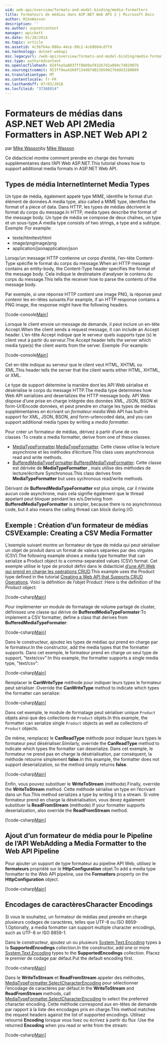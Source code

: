 ```yaml
---
uid: web-api/overview/formats-and-model-binding/media-formatters
title: Formateurs de médias dans ASP.NET Web API 2 | Microsoft Docs
author: MikeWasson
description: ''
ms.author: aspnetcontent
manager: wpickett
ms.date: 01/20/2014
ms.topic: article
ms.assetid: 4c56f64a-086a-44ce-99c2-4c69604cd7fd
ms.technology: dotnet-webapi
msc.legacyurl: /web-api/overview/formats-and-model-binding/media-formatters
msc.type: authoredcontent
ms.openlocfilehash: 824fea5a8837ff8b09af832b7d2a094c7d82907b
ms.sourcegitcommit: 953ff9ea4369f154d6fd0239599279ddd3280009
ms.translationtype: MT
ms.contentlocale: fr-FR
ms.lasthandoff: 07/03/2018
ms.locfileid: "37368914"
---
```

<a name="media-formatters-in-aspnet-web-api-2"></a><span data-ttu-id="60bc8-102">Formateurs de médias dans ASP.NET Web API 2</span><span class="sxs-lookup"><span data-stu-id="60bc8-102">Media Formatters in ASP.NET Web API 2</span></span>
====================
<span data-ttu-id="60bc8-103">par [Mike Wasson](https://github.com/MikeWasson)</span><span class="sxs-lookup"><span data-stu-id="60bc8-103">by [Mike Wasson](https://github.com/MikeWasson)</span></span>

<span data-ttu-id="60bc8-104">Ce didacticiel montre comment prendre en charge des formats supplémentaires dans l’API Web ASP.NET.</span><span class="sxs-lookup"><span data-stu-id="60bc8-104">This tutorial shows how to support additional media formats in ASP.NET Web API.</span></span>

## <a name="internet-media-types"></a><span data-ttu-id="60bc8-105">Types de média Internet</span><span class="sxs-lookup"><span data-stu-id="60bc8-105">Internet Media Types</span></span>

<span data-ttu-id="60bc8-106">Un type de média, également appelé type MIME, identifie le format d’un élément de données.</span><span class="sxs-lookup"><span data-stu-id="60bc8-106">A media type, also called a MIME type, identifies the format of a piece of data.</span></span> <span data-ttu-id="60bc8-107">Dans HTTP, les types de médias décrivent le format du corps du message.</span><span class="sxs-lookup"><span data-stu-id="60bc8-107">In HTTP, media types describe the format of the message body.</span></span> <span data-ttu-id="60bc8-108">Un type de média se compose de deux chaînes, un type et un sous-type.</span><span class="sxs-lookup"><span data-stu-id="60bc8-108">A media type consists of two strings, a type and a subtype.</span></span> <span data-ttu-id="60bc8-109">Exemple :</span><span class="sxs-lookup"><span data-stu-id="60bc8-109">For example:</span></span>

- <span data-ttu-id="60bc8-110">texte/html</span><span class="sxs-lookup"><span data-stu-id="60bc8-110">text/html</span></span>
- <span data-ttu-id="60bc8-111">image/png</span><span class="sxs-lookup"><span data-stu-id="60bc8-111">image/png</span></span>
- <span data-ttu-id="60bc8-112">application/json</span><span class="sxs-lookup"><span data-stu-id="60bc8-112">application/json</span></span>

<span data-ttu-id="60bc8-113">Lorsqu’un message HTTP contienne un corps d’entité, l’en-tête Content-Type spécifie le format du corps du message.</span><span class="sxs-lookup"><span data-stu-id="60bc8-113">When an HTTP message contains an entity-body, the Content-Type header specifies the format of the message body.</span></span> <span data-ttu-id="60bc8-114">Cela indique le destinataire d’analyser le contenu du corps du message.</span><span class="sxs-lookup"><span data-stu-id="60bc8-114">This tells the receiver how to parse the contents of the message body.</span></span>

<span data-ttu-id="60bc8-115">Par exemple, si une réponse HTTP contient une image PNG, la réponse peut contenir les en-têtes suivants.</span><span class="sxs-lookup"><span data-stu-id="60bc8-115">For example, if an HTTP response contains a PNG image, the response might have the following headers.</span></span>

[!code-console[Main](media-formatters/samples/sample1.cmd)]

<span data-ttu-id="60bc8-116">Lorsque le client envoie un message de demande, il peut inclure un en-tête Accept.</span><span class="sxs-lookup"><span data-stu-id="60bc8-116">When the client sends a request message, it can include an Accept header.</span></span> <span data-ttu-id="60bc8-117">L’en-tête Accept indique que le serveur quels supports type (s) le client veut à partir du serveur.</span><span class="sxs-lookup"><span data-stu-id="60bc8-117">The Accept header tells the server which media type(s) the client wants from the server.</span></span> <span data-ttu-id="60bc8-118">Exemple :</span><span class="sxs-lookup"><span data-stu-id="60bc8-118">For example:</span></span>

[!code-console[Main](media-formatters/samples/sample2.cmd)]

<span data-ttu-id="60bc8-119">Cet en-tête indique au serveur que le client veut HTML, XHTML ou XML.</span><span class="sxs-lookup"><span data-stu-id="60bc8-119">This header tells the server that the client wants either HTML, XHTML, or XML.</span></span>

<span data-ttu-id="60bc8-120">Le type de support détermine la manière dont les API Web sérialise et désérialise le corps du message HTTP.</span><span class="sxs-lookup"><span data-stu-id="60bc8-120">The media type determines how Web API serializes and deserializes the HTTP message body.</span></span> <span data-ttu-id="60bc8-121">API Web dispose d’une prise en charge intégrée des données XML, JSON, BSON et form-UrlEncode données, et peut prendre en charge les types de médias supplémentaires en écrivant un *formateur média*.</span><span class="sxs-lookup"><span data-stu-id="60bc8-121">Web API has built-in support for XML, JSON, BSON, and form-urlencoded data, and you can support additional media types by writing a *media formatter*.</span></span>

<span data-ttu-id="60bc8-122">Pour créer un formateur de médias, dérivez à partir d’une de ces classes :</span><span class="sxs-lookup"><span data-stu-id="60bc8-122">To create a media formatter, derive from one of these classes:</span></span>

- <span data-ttu-id="60bc8-123">[MediaTypeFormatter](https://msdn.microsoft.com/library/system.net.http.formatting.mediatypeformatter.aspx).</span><span class="sxs-lookup"><span data-stu-id="60bc8-123">[MediaTypeFormatter](https://msdn.microsoft.com/library/system.net.http.formatting.mediatypeformatter.aspx).</span></span> <span data-ttu-id="60bc8-124">Cette classe utilise la lecture asynchrone et les méthodes d’écriture.</span><span class="sxs-lookup"><span data-stu-id="60bc8-124">This class uses asynchronous read and write methods.</span></span>
- <span data-ttu-id="60bc8-125">[BufferedMediaTypeFormatter](https://msdn.microsoft.com/library/system.net.http.formatting.bufferedmediatypeformatter.aspx).</span><span class="sxs-lookup"><span data-stu-id="60bc8-125">[BufferedMediaTypeFormatter](https://msdn.microsoft.com/library/system.net.http.formatting.bufferedmediatypeformatter.aspx).</span></span> <span data-ttu-id="60bc8-126">Cette classe est dérivée de **MediaTypeFormatter** , mais utilise des méthodes de lecture/écriture Synchronous.</span><span class="sxs-lookup"><span data-stu-id="60bc8-126">This class derives from **MediaTypeFormatter** but uses sychronous read/write methods.</span></span>

<span data-ttu-id="60bc8-127">Dérivant de **BufferedMediaTypeFormatter** est plus simple, car il n’existe aucun code asynchrone, mais cela signifie également que le thread appelant peut bloquer pendant les e/s.</span><span class="sxs-lookup"><span data-stu-id="60bc8-127">Deriving from **BufferedMediaTypeFormatter** is simpler, because there is no asynchronous code, but it also means the calling thread can block during I/O.</span></span>

## <a name="example-creating-a-csv-media-formatter"></a><span data-ttu-id="60bc8-128">Exemple : Création d’un formateur de médias CSV</span><span class="sxs-lookup"><span data-stu-id="60bc8-128">Example: Creating a CSV Media Formatter</span></span>

<span data-ttu-id="60bc8-129">L’exemple suivant montre un formateur de type de média qui peut sérialiser un objet de produit dans un format de valeurs séparées par des virgules (CSV).</span><span class="sxs-lookup"><span data-stu-id="60bc8-129">The following example shows a media type formatter that can serialize a Product object to a comma-separated values (CSV) format.</span></span> <span data-ttu-id="60bc8-130">Cet exemple utilise le type de produit défini dans le didacticiel [d’une API Web qui prend en charge les opérations CRUD](../older-versions/creating-a-web-api-that-supports-crud-operations.md).</span><span class="sxs-lookup"><span data-stu-id="60bc8-130">This example uses the Product type defined in the tutorial [Creating a Web API that Supports CRUD Operations](../older-versions/creating-a-web-api-that-supports-crud-operations.md).</span></span> <span data-ttu-id="60bc8-131">Voici la définition de l’objet Product :</span><span class="sxs-lookup"><span data-stu-id="60bc8-131">Here is the definition of the Product object:</span></span>

[!code-csharp[Main](media-formatters/samples/sample3.cs)]

<span data-ttu-id="60bc8-132">Pour implémenter un module de formatage de volume partagé de cluster, définissez une classe qui dérive de **BufferedMediaTypeFormater**:</span><span class="sxs-lookup"><span data-stu-id="60bc8-132">To implement a CSV formatter, define a class that derives from **BufferedMediaTypeFormater**:</span></span>

[!code-csharp[Main](media-formatters/samples/sample4.cs)]

<span data-ttu-id="60bc8-133">Dans le constructeur, ajoutez les types de médias qui prend en charge par le formateur.</span><span class="sxs-lookup"><span data-stu-id="60bc8-133">In the constructor, add the media types that the formatter supports.</span></span> <span data-ttu-id="60bc8-134">Dans cet exemple, le formateur prend en charge un seul type de support, &quot;texte/csv&quot;:</span><span class="sxs-lookup"><span data-stu-id="60bc8-134">In this example, the formatter supports a single media type, &quot;text/csv&quot;:</span></span>

[!code-csharp[Main](media-formatters/samples/sample5.cs)]

<span data-ttu-id="60bc8-135">Remplacer le **CanWriteType** méthode pour indiquer leurs types le formateur peut sérialiser :</span><span class="sxs-lookup"><span data-stu-id="60bc8-135">Override the **CanWriteType** method to indicate which types the formatter can serialize:</span></span>

[!code-csharp[Main](media-formatters/samples/sample6.cs)]

<span data-ttu-id="60bc8-136">Dans cet exemple, le module de formatage peut sérialiser unique `Product` objets ainsi que des collections de `Product` objets.</span><span class="sxs-lookup"><span data-stu-id="60bc8-136">In this example, the formatter can serialize single `Product` objects as well as collections of `Product` objects.</span></span>

<span data-ttu-id="60bc8-137">De même, remplacez le **CanReadType** méthode pour indiquer leurs types le formateur peut désérialiser.</span><span class="sxs-lookup"><span data-stu-id="60bc8-137">Similarly, override the **CanReadType** method to indicate which types the formatter can deserialize.</span></span> <span data-ttu-id="60bc8-138">Dans cet exemple, le formateur ne prend pas en charge la désérialisation, par conséquent, la méthode retourne simplement **false**.</span><span class="sxs-lookup"><span data-stu-id="60bc8-138">In this example, the formatter does not support deserialization, so the method simply returns **false**.</span></span>

[!code-csharp[Main](media-formatters/samples/sample7.cs)]

<span data-ttu-id="60bc8-139">Enfin, vous pouvez substituer le **WriteToStream** (méthode).</span><span class="sxs-lookup"><span data-stu-id="60bc8-139">Finally, override the **WriteToStream** method.</span></span> <span data-ttu-id="60bc8-140">Cette méthode sérialise un type en l’écrivant dans un flux.</span><span class="sxs-lookup"><span data-stu-id="60bc8-140">This method serializes a type by writing it to a stream.</span></span> <span data-ttu-id="60bc8-141">Si votre formateur prend en charge la désérialisation, vous devez également substituer la **ReadFromStream** (méthode).</span><span class="sxs-lookup"><span data-stu-id="60bc8-141">If your formatter supports deserialization, also override the **ReadFromStream** method.</span></span>

[!code-csharp[Main](media-formatters/samples/sample8.cs)]

## <a name="adding-a-media-formatter-to-the-web-api-pipeline"></a><span data-ttu-id="60bc8-142">Ajout d’un formateur de média pour le Pipeline de l’API Web</span><span class="sxs-lookup"><span data-stu-id="60bc8-142">Adding a Media Formatter to the Web API Pipeline</span></span>

<span data-ttu-id="60bc8-143">Pour ajouter un support de type formateur au pipeline API Web, utilisez le **formateurs** propriété sur le **HttpConfiguration** objet.</span><span class="sxs-lookup"><span data-stu-id="60bc8-143">To add a media type formatter to the Web API pipeline, use the **Formatters** property on the **HttpConfiguration** object.</span></span>

[!code-csharp[Main](media-formatters/samples/sample9.cs)]

## <a name="character-encodings"></a><span data-ttu-id="60bc8-144">Encodages de caractères</span><span class="sxs-lookup"><span data-stu-id="60bc8-144">Character Encodings</span></span>

<span data-ttu-id="60bc8-145">Si vous le souhaitez, un formateur de médias peut prendre en charge plusieurs codages de caractères, telles que UTF-8 ou ISO 8859-1.</span><span class="sxs-lookup"><span data-stu-id="60bc8-145">Optionally, a media formatter can support multiple character encodings, such as UTF-8 or ISO 8859-1.</span></span>

<span data-ttu-id="60bc8-146">Dans le constructeur, ajoutez un ou plusieurs [System.Text.Encoding](https://msdn.microsoft.com/library/system.text.encoding.aspx) types à la **SupportedEncodings** collection.</span><span class="sxs-lookup"><span data-stu-id="60bc8-146">In the constructor, add one or more [System.Text.Encoding](https://msdn.microsoft.com/library/system.text.encoding.aspx) types to the **SupportedEncodings** collection.</span></span> <span data-ttu-id="60bc8-147">Placez le premier de codage par défaut.</span><span class="sxs-lookup"><span data-stu-id="60bc8-147">Put the default encoding first.</span></span>

[!code-csharp[Main](media-formatters/samples/sample10.cs?highlight=6-7)]

<span data-ttu-id="60bc8-148">Dans le **WriteToStream** et **ReadFromStream** appeler des méthodes, [MediaTypeFormatter.SelectCharacterEncoding](https://msdn.microsoft.com/library/hh969054.aspx) pour sélectionner l’encodage de caractères par défaut.</span><span class="sxs-lookup"><span data-stu-id="60bc8-148">In the **WriteToStream** and **ReadFromStream** methods, call [MediaTypeFormatter.SelectCharacterEncoding](https://msdn.microsoft.com/library/hh969054.aspx) to select the preferred character encoding.</span></span> <span data-ttu-id="60bc8-149">Cette méthode correspond aux en-têtes de demande par rapport à la liste des encodages pris en charge.</span><span class="sxs-lookup"><span data-stu-id="60bc8-149">This method matches the request headers against the list of supported encodings.</span></span> <span data-ttu-id="60bc8-150">Utilisez retourné **Encoding** lorsque vous lisez ou écrivez à partir du flux :</span><span class="sxs-lookup"><span data-stu-id="60bc8-150">Use the returned **Encoding** when you read or write from the stream:</span></span>

[!code-csharp[Main](media-formatters/samples/sample11.cs?highlight=3,5)]
